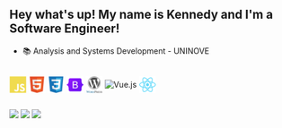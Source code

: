 ## Hey what's up! My name is Kennedy and I'm a Software Engineer!

- 📚 Analysis and Systems Development - UNINOVE


<div style="display: inline_block"><br>
    <img align="center" alt="Js" height="30" width="30" src="https://raw.githubusercontent.com/devicons/devicon/master/icons/javascript/javascript-plain.svg">
    <img align="center" alt="Ts" height="30" width="30" src="https://raw.githubusercontent.com/devicons/devicon/master/icons/html5/html5-original.svg">
    <img align="center" alt="HTML5" height="30" width="30" src="https://raw.githubusercontent.com/devicons/devicon/master/icons/css3/css3-original.svg">
    <img align="center" alt="CSS3" height="30" width="30" src="https://raw.githubusercontent.com/devicons/devicon/master/icons/bootstrap/bootstrap-original.svg">
    <img align="center" alt="Bootstrap" height="30" width="30" src="https://raw.githubusercontent.com/devicons/devicon/master/icons/wordpress/wordpress-original.svg">
    <img align="center" alt="Vue.js" height="30" width="30" src="https://raw.githubusercontent.com/devicons/devicon/master/icons/vue/vuejs-original.svg">
    <img align="center" alt="React" height="30" width="30" src="https://raw.githubusercontent.com/devicons/devicon/master/icons/react/react-original.svg">
  
  ##
 
<div> 
  <a href="https://instagram.com/kennedy.sfc" target="_blank"><img src="https://img.shields.io/badge/-Instagram-%23E4405F?style=for-the-badge&logo=instagram&logoColor=white" target="_blank"></a>
  <a href = "mailto:kennedy.aurora.dev@gmail.com"><img src="https://img.shields.io/badge/-Gmail-%23333?style=for-the-badge&logo=gmail&logoColor=white" target="_blank"></a>
  <a href="https://www.linkedin.com/in/kennedy-a-4906051b8" target="_blank"><img src="https://img.shields.io/badge/-LinkedIn-%230077B5?style=for-the-badge&logo=linkedin&logoColor=white" target="_blank"></a> 
  
</div>
